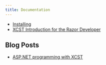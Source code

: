 ```yaml
---
title: Documentation
---
```


- [Installing](installing.html)
- [XCST Introduction for the Razor Developer](intro-for-razor-dev.html)

Blog Posts
----------
- [ASP.NET programming with XCST](/2016/04/aspnet-programming-with-xcst.html)

